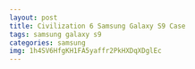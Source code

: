 ```yaml
---
layout: post
title: Civilization 6 Samsung Galaxy S9 Case
tags: samsung galaxy s9
categories: samsung
img: 1h4SV6HfgKH1FA5yaffr2PkHXDqXDglEc
---
```

